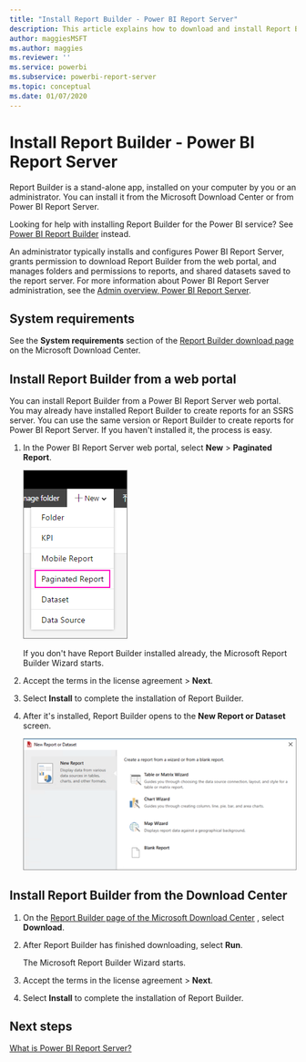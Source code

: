 ```yaml
---
title: "Install Report Builder - Power BI Report Server"
description: This article explains how to download and install Report Builder for Power BI Report Server.
author: maggiesMSFT
ms.author: maggies
ms.reviewer: ''
ms.service: powerbi
ms.subservice: powerbi-report-server
ms.topic: conceptual
ms.date: 01/07/2020
---
```


# Install Report Builder - Power BI Report Server

Report Builder is a stand-alone app, installed on your computer by you or an administrator. You can install it from the Microsoft Download Center or from Power BI Report Server.  

Looking for help with installing Report Builder for the Power BI service? See [Power BI Report Builder](../report-builder/report-builder-power-bi.md) instead.
  
An administrator typically installs and configures Power BI Report Server, grants permission to download Report Builder from the web portal, and manages folders and permissions to reports, and shared datasets saved to the report server. For more information about Power BI Report Server administration, see the [Admin overview, Power BI Report Server](admin-handbook-overview.md).  
  
## System requirements
  
 See the **System requirements** section of the [Report Builder download page](https://go.microsoft.com/fwlink/?LinkID=734968) on the Microsoft Download Center.
 
## Install Report Builder from a web portal
  
You can install Report Builder from a Power BI Report Server web portal. You may already have installed Report Builder to create reports for an SSRS server. You can use the same version or Report Builder to create reports for Power BI Report Server. If you haven't installed it, the process is easy.

1. In the Power BI Report Server web portal, select **New** > **Paginated Report**.
   
    ![New Paginated Report menu](media/quickstart-create-paginated-report/reportserver-new-paginated-report-menu.png)
   
    If you don't have Report Builder installed already, the Microsoft Report Builder Wizard starts.  
  
3.  Accept the terms in the license agreement > **Next**.  
 
5.  Select **Install** to complete the installation of Report Builder.  

2. After it's installed, Report Builder opens to the **New Report or Dataset** screen.
   
    ![New Report or Dataset screen](media/quickstart-create-paginated-report/reportserver-paginated-new-report-screen.png)
 

##  <a name="download"></a> Install Report Builder from the Download Center  
  
1.  On  the [Report Builder page of the Microsoft Download Center](https://go.microsoft.com/fwlink/?LinkID=734968) , select **Download**.  
  
2.  After Report Builder has finished downloading, select  **Run**.  
  
     The Microsoft Report Builder Wizard starts.  
  
3.  Accept the terms in the license agreement > **Next**.  
 
5.  Select **Install** to complete the installation of Report Builder.  
 

## Next steps

[What is Power BI Report Server?](get-started.md)
